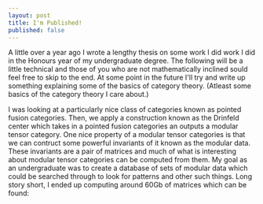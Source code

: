 ```yaml
---
layout: post
title: I'm Published!
published: false
---
```


A little over a year ago I wrote a lengthy thesis on some work I did work I did in the Honours year of my undergraduate degree. The following will be a little technical and those of you who are not mathematically inclined sould feel free to skip to the end. At some point in the future I'll try and write up something explaining some of the basics of category theory. (Atleast some basics of the category theory I care about.)

I was looking at a particularly nice class of categories known as pointed fusion categories. Then, we apply a construction known as the Drinfeld center which takes in a pointed fusion categories an outputs a modular tensor category. One nice property of a modular tensor categories is that we can contruct some powerful invariants of it known as the modular data. These invariants are a pair of matrices and much of what is interesting about modular tensor categories can be computed from them. My goal as an undergraduate was to create a database of sets of modular data which could be searched through to look for patterns and other such things. Long story short, I ended up computing around 60Gb of matrices which can be found:

 

